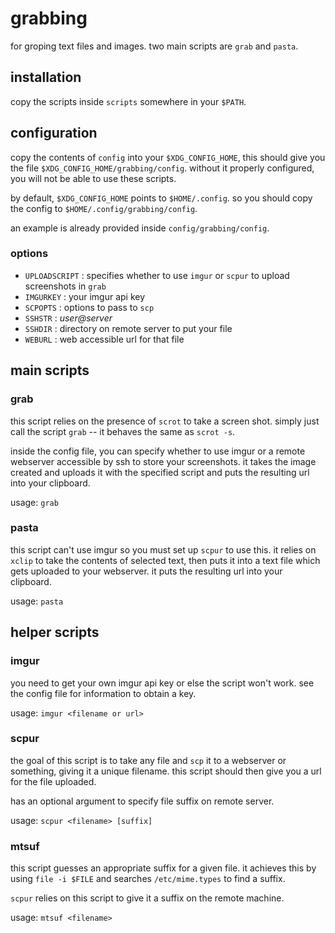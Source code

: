 # grabbing

for groping text files and images. two main scripts are `grab` and
`pasta`.

## installation

copy the scripts inside `scripts` somewhere in your `$PATH`.

## configuration

copy the contents of `config` into your `$XDG_CONFIG_HOME`, this should
give you the file `$XDG_CONFIG_HOME/grabbing/config`. without it
properly configured, you will not be able to use these scripts.

by default, `$XDG_CONFIG_HOME` points to `$HOME/.config`. so you
should copy the config to `$HOME/.config/grabbing/config`.

an example is already provided inside `config/grabbing/config`.

### options

* `UPLOADSCRIPT` : specifies whether to use `imgur` or `scpur` to upload
  screenshots in `grab`
* `IMGURKEY` : your imgur api key
* `SCPOPTS` : options to pass to `scp`
* `SSHSTR` : *user@server*
* `SSHDIR` : directory on remote server to put your file
* `WEBURL` : web accessible url for that file

## main scripts

### grab

this script relies on the presence of `scrot` to take a screen shot.
simply just call the script `grab` -- it behaves the same as `scrot -s`.

inside the config file, you can specify whether to use imgur or a remote
webserver accessible by ssh to store your screenshots. it takes the
image created and uploads it with the specified script and puts the
resulting url into your clipboard.

usage: `grab`

### pasta

this script can't use imgur so you must set up `scpur` to use this. it
relies on `xclip` to take the contents of selected text, then puts it
into a text file which gets uploaded to your webserver. it puts the
resulting url into your clipboard.

usage: `pasta`

## helper scripts

### imgur

you need to get your own imgur api key or else the script won't work.
see the config file for information to obtain a key.

usage: `imgur <filename or url>`

### scpur

the goal of this script is to take any file and `scp` it to a webserver
or something, giving it a unique filename. this script should then give
you a url for the file uploaded.

has an optional argument to specify file suffix on remote server.

usage: `scpur <filename> [suffix]`

### mtsuf

this script guesses an appropriate suffix for a given file.
it achieves this by using `file -i $FILE` and searches
`/etc/mime.types` to find a suffix.

`scpur` relies on this script to give it a suffix on the remote machine.

usage: `mtsuf <filename>`
